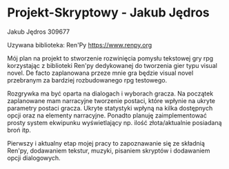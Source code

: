 # Projekt-Skryptowy - Jakub Jędros
Jakub Jędros 309677

Uzywana biblioteka: Ren'Py https://www.renpy.org

Mój plan na projekt to stworzenie rozwinięcia pomysłu tekstowej gry rpg korzystając z biblioteki Ren'py dedykowanej do tworzenia gier typu visual novel.
De facto zaplanowana przeze mnie gra będzie visual novel przebranym za bardziej rozbudowanego rpg testowego.

Rozgrywka ma być oparta na dialogach i wyborach gracza.
Na początek zaplanowane mam narracyjne tworzenie postaci, które wpłynie na ukryte parametry postaci gracza.
Ukryte statystyki wpłyną na kilka dostępnych opcji oraz na elementy narracyjne.
Ponadto planuję zaimplementować prosty system ekwipunku wyświetlający np. ilość złota/aktualnie posiadaną broń itp.

Pierwszy i aktualny etap mojej pracy to zapoznawanie się ze składnią Ren'py, dodawaniem tekstur, muzyki, pisaniem skryptów i dodawaniem opcji dialogowych.
